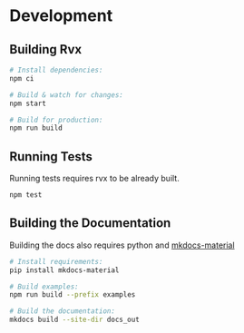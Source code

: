# Development

## Building Rvx
```bash
# Install dependencies:
npm ci

# Build & watch for changes:
npm start

# Build for production:
npm run build
```

## Running Tests
Running tests requires rvx to be already built.
```bash
npm test
```

## Building the Documentation
Building the docs also requires python and [mkdocs-material](https://squidfunk.github.io/mkdocs-material/)
```bash
# Install requirements:
pip install mkdocs-material

# Build examples:
npm run build --prefix examples

# Build the documentation:
mkdocs build --site-dir docs_out
```

